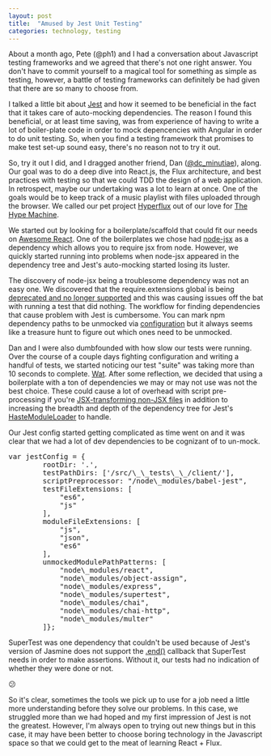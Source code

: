 ```yaml
---
layout: post
title:  "Amused by Jest Unit Testing"
categories: technology, testing
---
```

About a month ago, Pete (@ph1) and I had a conversation about Javascript testing frameworks and we agreed that there's not one right answer. 
You don't have to commit yourself to a magical tool for something as simple as testing, however, a battle of testing frameworks can definitely be had given that there are so many to choose from.

I talked a little bit about [Jest](https://facebook.github.io/jest/) and how it seemed to be beneficial in the fact that it takes care of auto-mocking dependencies. The reason I found this beneficial, or at least time saving, was from experience of having to write a lot of boiler-plate code in order to mock depencencies with Angular in order to do unit testing. So, when you find a testing framework that promises to make test set-up sound easy, there's no reason not to try it out.

So, try it out I did, and I dragged another friend, Dan ([@dc_minutiae](http://twitter.com/dc_minutiae)), along. Our goal was to do a deep dive into React.js, the Flux architecture, and best practices with testing so that we could TDD the design of a web application. In retrospect, maybe our undertaking was a lot to learn at once. 
One of the goals would be to keep track of a music playlist with files uploaded through the browser. We called our pet project [Hyperflux](https://github.com/dgcoffman/hyperflux/) out of our love for [The Hype Machine](http://hypem.com).

We started out by looking for a boilerplate/scaffold that could fit our needs on [Awesome React](https://github.com/enaqx/awesome-react#boilerplates). 
One of the boilerplates we chose had [node-jsx](https://github.com/petehunt/node-jsx) as a dependency which allows you to require jsx from node. However, we quickly started running into problems when node-jsx appeared in the dependency tree and Jest's auto-mocking started losing its luster.

The discovery of node-jsx being a troublesome dependency was not an easy one. We discovered that the require.extensions global is being [deprecated and no longer supported](https://nodejs.org/api/globals.html#globals_require_extensions) and this was causing issues off the bat with running a test that did nothing. The workflow for finding dependencies that cause problem with Jest is cumbersome. You can mark npm dependency paths to be unmocked via [configuration](https://facebook.github.io/jest/docs/api.html#config-unmockedmodulepathpatterns-array-string) but it always seems like a treasure hunt to figure out which ones need to be unmocked. 


Dan and I were also dumbfounded with how slow our tests were running. Over the course of a couple days fighting configuration and writing a handful of tests, we started noticing our test "suite" was taking more than 10 seconds to complete. [Wat](http://i.imgur.com/3ihmNOo.gif). After some reflection, we decided that using a boilerplate with a ton of dependencies we may or may not use was not the best choice. These could cause a lot of overhead with script pre-processing if you're [JSX-transforming non-JSX files](https://github.com/facebook/jest/issues/116) in addition to increasing the breadth and depth of the dependency tree for Jest's [HasteModuleLoader](https://github.com/facebook/jest/blob/master/src/HasteModuleLoader/HasteModuleLoader.js) to handle.

Our Jest config started getting complicated as time went on and it was clear that we had a lot of dev dependencies to be cognizant of to un-mock.
<pre>var jestConfig = {
		rootDir: '.',
		testPathDirs: ['<rootDir>/src/\_\_tests\_\_/client/'],
		scriptPreprocessor: "<rootDir>/node\_modules/babel-jest",
		testFileExtensions: [
			"es6",
			"js"
		],
		moduleFileExtensions: [
			"js",
			"json",
			"es6"
		],
		unmockedModulePathPatterns: [
			"node\_modules/react",
			"node\_modules/object-assign",
			"node\_modules/express",
			"node\_modules/supertest",
			"node\_modules/chai",
			"node\_modules/chai-http",
			"node\_modules/multer"
		]};
</pre>

SuperTest was one dependency that couldn't be used because of Jest's version of Jasmine does not support the [.end()](https://github.com/visionmedia/supertest#api) callback that SuperTest needs in order to make assertions. Without it, our tests had no indication of whether they were done or not.

:confused:

So it's clear, sometimes the tools we pick up to use for a job need a little more understanding before they solve our problems. In this case, we struggled more than we had hoped and my first impression of Jest is not the greatest. However, I'm always open to trying out new things but in this case, it may have been better to choose boring technology in the Javascript space so that we could get to the meat of learning React + Flux.
